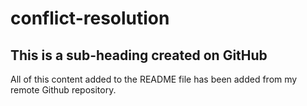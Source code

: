# conflict-resolution

## This is a sub-heading created on GitHub

All of this content added to the README file has been added from my remote Github repository.
